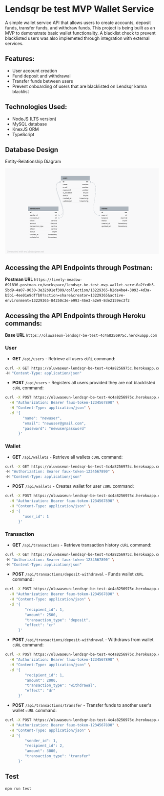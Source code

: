 # Lendsqr be test MVP Wallet Service

A simple wallet service API that allows users to create accounts, deposit funds,
transfer funds, and withdraw funds. This project is being built as an MVP to
demonstrate basic wallet functionality. A blacklist check to prevent blacklisted
users was also implemeted through integration with external services.

## Features:

- User account creation
- Fund deposit and withdrawal
- Transfer funds between users
- Prevent onboarding of users that are blacklisted on Lendsqr karma blacklist

## Technologies Used:

- NodeJS (LTS version)
- MySQL database
- KnexJS ORM
- TypeScript

## Database Design

Entity-Relationship Diagram

![Entity-Relationship Diagram](src/er-diagram.png)

## Accessing the API Endpoints through Postman:

**Postman URL**
`https://lively-meadow-691836.postman.co/workspace/lendsqr-be-test-mvp-wallet-serv~0a2fcdb5-5bd9-4a07-9030-3e32b91ef309/collection/13229365-b2de4be4-3093-4d3a-b5b1-4ee01e9dffb0?action=share&creator=13229365&active-environment=13229365-84250c3e-e993-46e3-a2e9-8de2159ec3f2`

## Accessing the API Endpoints through Heroku commands:

**Base URL** `https://oluwaseun-lendsqr-be-test-4c4a8256975c.herokuapp.com`

### User

- **GET** `/api/users` - Retrieve all users `cURL` command:

```bash
curl -X GET https://oluwaseun-lendsqr-be-test-4c4a8256975c.herokuapp.com/api/users \
-H "Content-Type: application/json"
```

- **POST** `/api/users` - Registers all users provided they are not blacklisted
  `cURL` command:

```bash
curl -X POST https://oluwaseun-lendsqr-be-test-4c4a8256975c.herokuapp.com/api/users \
  -H "Authorization: Bearer faux-token-1234567890" \
  -H "Content-Type: application/json" \
  -d '{
        "name": "newuser",
        "email": "newuser@gmail.com",
        "password": "newuserpassword"
      }'
```

### Wallet

- **GET** `/api/wallets` - Retrieve all wallets `cURL` command:

```bash
curl -X GET https://oluwaseun-lendsqr-be-test-4c4a8256975c.herokuapp.com/api/wallets \
-H "Authorization: Bearer faux-token-1234567890" \
-H "Content-Type: application/json"
```

- **POST** `/api/wallets` - Creates wallet for user `cURL` command:

```bash
curl -X POST https://oluwaseun-lendsqr-be-test-4c4a8256975c.herokuapp.com/api/wallets \
  -H "Authorization: Bearer faux-token-1234567890" \
  -H "Content-Type: application/json" \
  -d '{
        "user_id": 1
      }'
```

### Transaction

- **GET** `/api/transactions` - Retrieve transaction history `cURL` command:

```bash
curl -X GET https://oluwaseun-lendsqr-be-test-4c4a8256975c.herokuapp.com/api/transactions \
-H "Authorization: Bearer faux-token-1234567890" \
-H "Content-Type: application/json"
```

- **POST** `/api/transactions/deposit-withdrawal` - Funds wallet `cURL` command:

```bash
curl -X POST https://oluwaseun-lendsqr-be-test-4c4a8256975c.herokuapp.com/api/transactions/deposit-withdrawal \
  -H "Authorization: Bearer faux-token-1234567890" \
  -H "Content-Type: application/json" \
  -d '{
         "recipient_id": 1,
         "amount": 2500,
         "transaction_type": "deposit",
         "effect": "cr"
      }'
```

- **POST** `/api/transactions/deposit-withdrawal` - Withdraws from wallet `cURL`
  command:

```bash
curl -X POST https://oluwaseun-lendsqr-be-test-4c4a8256975c.herokuapp.com/api/transactions/deposit-withdrawal \
  -H "Authorization: Bearer faux-token-1234567890" \
  -H "Content-Type: application/json" \
  -d '{
         "recipient_id": 1,
         "amount": 2000,
         "transaction_type": "withdrawal",
         "effect": "dr"
      }'
```

- **POST** `/api/transactions/transfer` - Transfer funds to another user's
  wallet `cURL` command:

```bash
curl -X POST https://oluwaseun-lendsqr-be-test-4c4a8256975c.herokuapp.com/api/transactions/transfer \
  -H "Authorization: Bearer faux-token-1234567890" \
  -H "Content-Type: application/json" \
  -d '{
         "sender_id": 1,
         "recipient_id": 2,
         "amount": 3000,
         "transaction_type": "transfer"
      }'
```

## Test

```bash
npm run test
```
